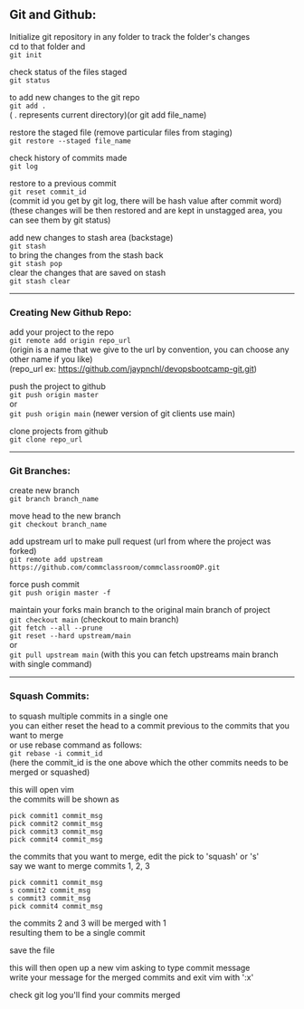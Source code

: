 ## Git and Github:

Initialize git repository in any folder to track the folder's changes  
cd to that folder and  
`git init`

check status of the files staged  
`git status`

to add new changes to the git repo  
`git add . `  
( . represents current directory)(or git add file_name)

restore the staged file (remove particular files from staging)  
`git restore --staged file_name`

check history of commits made  
`git log`

restore to a previous commit  
`git reset commit_id`  
(commit id you get by git log, there will be hash value after commit word)  
(these changes will be then restored and are kept in unstagged area, you can see them by git status)

add new changes to stash area (backstage)  
`git stash`  
to bring the changes from the stash back  
`git stash pop`  
clear the changes that are saved on stash  
`git stash clear`

---

### Creating New Github Repo:

add your project to the repo  
`git remote add origin repo_url`  
(origin is a name that we give to the url by convention, you can choose any other name if you like)  
(repo_url ex: https://github.com/jaypnchl/devopsbootcamp-git.git)

push the project to github  
`git push origin master`  
or  
`git push origin main` (newer version of git clients use main)

clone projects from github  
`git clone repo_url`

---

### Git Branches:

create new branch  
`git branch branch_name`

move head to the new branch  
`git checkout branch_name`

add upstream url to make pull request (url from where the project was forked)  
`git remote add upstream https://github.com/commclassroom/commclassroomOP.git`

force push commit  
`git push origin master -f`

maintain your forks main branch to the original main branch of project  
`git checkout main` (checkout to main branch)  
`git fetch --all --prune`  
`git reset --hard upstream/main`  
or  
`git pull upstream main` (with this you can fetch upstreams main branch with single command)

---

### Squash Commits:

to squash multiple commits in a single one  
you can either reset the head to a commit previous to the commits that you want to merge  
or use rebase command as follows:  
`git rebase -i commit_id`  
(here the commit_id is the one above which the other commits needs to be merged or squashed)

this will open vim  
the commits will be shown as

```
pick commit1 commit_msg
pick commit2 commit_msg
pick commit3 commit_msg
pick commit4 commit_msg
```

the commits that you want to merge, edit the pick to 'squash' or 's'  
say we want to merge commits 1, 2, 3

```
pick commit1 commit_msg
s commit2 commit_msg
s commit3 commit_msg
pick commit4 commit_msg
```

the commits 2 and 3 will be merged with 1  
resulting them to be a single commit

save the file

this will then open up a new vim asking to type commit message  
write your message for the merged commits and exit vim with ':x'

check git log you'll find your commits merged
